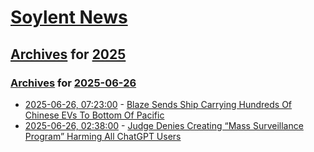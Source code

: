 # [Soylent News](../../../README.md)

## [Archives](../../index.md) for [2025](../index.md)

### [Archives](../../index.md) for [2025-06-26](index.md)

* [2025-06-26, 07:23:00](https://soylentnews.org/article.pl?sid=25/06/25/0358212&from=rss) - [Blaze Sends Ship Carrying Hundreds Of Chinese EVs To Bottom Of Pacific](https://soylentnews.org/article.pl?sid=25/06/25/0358212&from=rss)
* [2025-06-26, 02:38:00](https://soylentnews.org/article.pl?sid=25/06/24/2342222&from=rss) - [Judge Denies Creating “Mass Surveillance Program” Harming All ChatGPT Users](https://soylentnews.org/article.pl?sid=25/06/24/2342222&from=rss)
